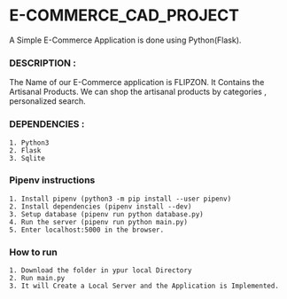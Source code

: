 # E-COMMERCE_CAD_PROJECT
A Simple E-Commerce Application is done using Python(Flask).

<h3>DESCRIPTION :</h3>
	The Name of our E-Commerce application is FLIPZON. It Contains the Artisanal Products. 
 We can shop the artisanal products by categories , personalized search. 

 <h3>DEPENDENCIES :</h3>
 	
  	1. Python3
	2. Flask
	3. Sqlite

<h3> Pipenv instructions </h3>

	1. Install pipenv (python3 -m pip install --user pipenv)
	2. Install dependencies (pipenv install --dev)
	3. Setup database (pipenv run python database.py)
	4. Run the server (pipenv run python main.py)
	5. Enter localhost:5000 in the browser.
 
<h3>How to run </h3>

	1. Download the folder in ypur local Directory  
	2. Run main.py
	3. It will Create a Local Server and the Application is Implemented.
